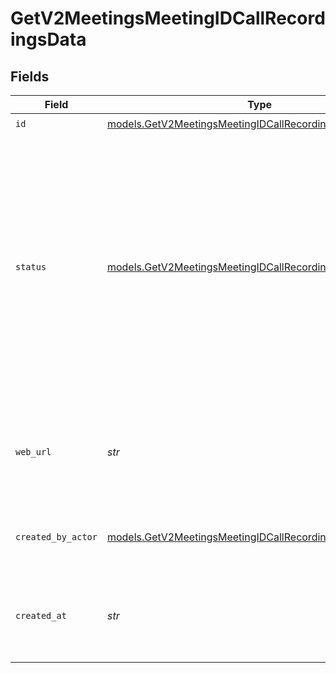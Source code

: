 # GetV2MeetingsMeetingIDCallRecordingsData


## Fields

| Field                                                                                                                                                                                                                                                | Type                                                                                                                                                                                                                                                 | Required                                                                                                                                                                                                                                             | Description                                                                                                                                                                                                                                          | Example                                                                                                                                                                                                                                              |
| ---------------------------------------------------------------------------------------------------------------------------------------------------------------------------------------------------------------------------------------------------- | ---------------------------------------------------------------------------------------------------------------------------------------------------------------------------------------------------------------------------------------------------- | ---------------------------------------------------------------------------------------------------------------------------------------------------------------------------------------------------------------------------------------------------- | ---------------------------------------------------------------------------------------------------------------------------------------------------------------------------------------------------------------------------------------------------- | ---------------------------------------------------------------------------------------------------------------------------------------------------------------------------------------------------------------------------------------------------- |
| `id`                                                                                                                                                                                                                                                 | [models.GetV2MeetingsMeetingIDCallRecordingsID](../models/getv2meetingsmeetingidcallrecordingsid.md)                                                                                                                                                 | :heavy_check_mark:                                                                                                                                                                                                                                   | N/A                                                                                                                                                                                                                                                  |                                                                                                                                                                                                                                                      |
| `status`                                                                                                                                                                                                                                             | [models.GetV2MeetingsMeetingIDCallRecordingsStatus](../models/getv2meetingsmeetingidcallrecordingsstatus.md)                                                                                                                                         | :heavy_check_mark:                                                                                                                                                                                                                                   | The status of the call recording. When a call recording is first created, it will have a status of `PROCESSING`. Once the recording is ready, it will transition to `COMPLETED`. If the recording fails for any reason, the status will be `FAILED`. | completed                                                                                                                                                                                                                                            |
| `web_url`                                                                                                                                                                                                                                            | *str*                                                                                                                                                                                                                                                | :heavy_check_mark:                                                                                                                                                                                                                                   | A URL that links directly to the call recording in the Attio web application.                                                                                                                                                                        | https://app.attio.com/salarya/calls/cb59ab17-ad15-460c-a126-0715617c0853/e8f2a3b7-9b4d-4c5e-8a1f-3d7b2c5e8f9a                                                                                                                                        |
| `created_by_actor`                                                                                                                                                                                                                                   | [models.GetV2MeetingsMeetingIDCallRecordingsCreatedByActor](../models/getv2meetingsmeetingidcallrecordingscreatedbyactor.md)                                                                                                                         | :heavy_check_mark:                                                                                                                                                                                                                                   | The actor that created this call recording.                                                                                                                                                                                                          | {<br/>"type": "workspace-member",<br/>"id": "50cf242c-7fa3-4cad-87d0-75b1af71c57b"<br/>}                                                                                                                                                             |
| `created_at`                                                                                                                                                                                                                                         | *str*                                                                                                                                                                                                                                                | :heavy_check_mark:                                                                                                                                                                                                                                   | The timestamp of when the call recording was created.                                                                                                                                                                                                | 2023-01-01T15:00:00.000000000Z                                                                                                                                                                                                                       |